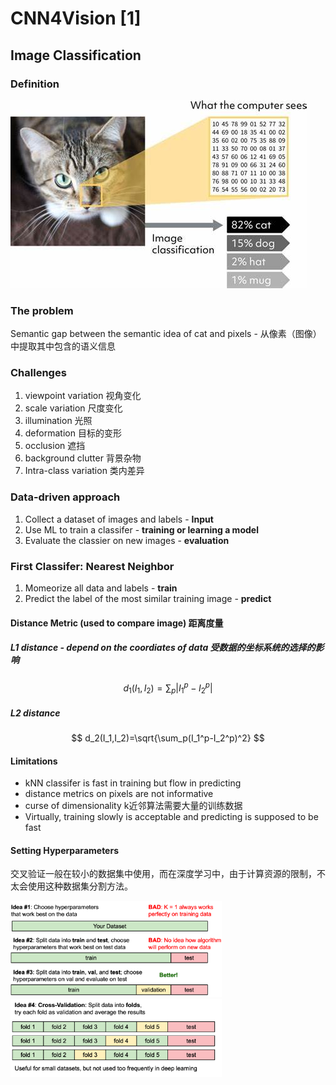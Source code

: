 # CNN4Vision [1]

## Image Classification

### Definition

<img src="./CNN4Vision [1].assets/cat.jpg" style="zoom: 100%;" />

### The problem

Semantic gap between the semantic idea of cat and pixels - 从像素（图像）中提取其中包含的语义信息

### Challenges

1. viewpoint variation 视角变化
2. scale variation 尺度变化
3. illumination 光照
4. deformation 目标的变形
5. occlusion 遮挡
6. background clutter 背景杂物
7. Intra-class variation 类内差异

### Data-driven approach

1. Collect a dataset of images and labels - **Input**
2. Use ML to train a classifer - **training or learning a model**
3. Evaluate the classier on new images - **evaluation**

### First Classifer: Nearest Neighbor

1. Momeorize all data and labels - **train**
2. Predict the label of the most similar training image - **predict**

#### Distance Metric (used to compare image) 距离度量

##### L1 distance - depend on the coordiates of data 受数据的坐标系统的选择的影响

$$
d_1(I_1,I_2)=\sum_p|I_1^p - I_2^p|
$$

##### L2 distance

$$
d_2(I_1,I_2)=\sqrt{\sum_p(I_1^p-I_2^p)^2}
$$

#### Limitations

- kNN classifer is fast in training but flow in predicting
- distance metrics on pixels are not informative
- curse of dimensionality k近邻算法需要大量的训练数据
- Virtually, training slowly is acceptable and predicting is supposed to be fast

#### Setting Hyperparameters

交叉验证一般在较小的数据集中使用，而在深度学习中，由于计算资源的限制，不太会使用这种数据集分割方法。

<img src="./CNN4Vision [1].assets/image-20210325211238055.png" alt="image-20210325211238055" style="zoom: 33%;" />

<img src="./CNN4Vision [1].assets/image-20210325211313168.png" alt="image-20210325211313168" style="zoom:33%;" />